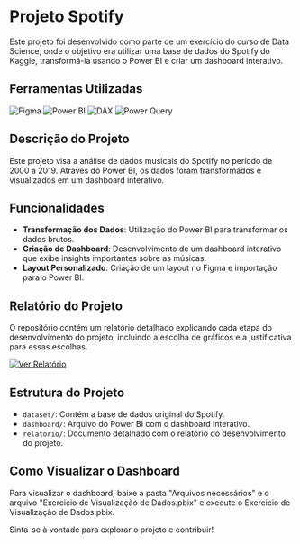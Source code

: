 # Projeto Spotify

Este projeto foi desenvolvido como parte de um exercício do curso de Data Science, onde o objetivo era utilizar uma base de dados do Spotify do Kaggle, transformá-la usando o Power BI e criar um dashboard interativo.

## Ferramentas Utilizadas
![Figma](https://img.shields.io/badge/-Figma-F24E1E?style=for-the-badge&logo=figma&logoColor=white)
![Power BI](https://img.shields.io/badge/-Power%20BI-F2C811?style=for-the-badge&logo=power-bi&logoColor=black)
![DAX](https://img.shields.io/badge/-DAX-00758f?style=for-the-badge&logo=dax&logoColor=white)
![Power Query](https://img.shields.io/badge/-Power%20Query-217346?style=for-the-badge&logo=powerquery&logoColor=white)

## Descrição do Projeto
Este projeto visa a análise de dados musicais do Spotify no período de 2000 a 2019. Através do Power BI, os dados foram transformados e visualizados em um dashboard interativo.

## Funcionalidades
- **Transformação dos Dados**: Utilização do Power BI para transformar os dados brutos.
- **Criação de Dashboard**: Desenvolvimento de um dashboard interativo que exibe insights importantes sobre as músicas.
- **Layout Personalizado**: Criação de um layout no Figma e importação para o Power BI.

## Relatório do Projeto
O repositório contém um relatório detalhado explicando cada etapa do desenvolvimento do projeto, incluindo a escolha de gráficos e a justificativa para essas escolhas.

<a href='https://github.com/robertdouglasaimon/Ciencia-De-Dados-EFG/blob/main/Visualizacao-de-Dados%20-EFG-2024/projeto-spotify-efg/Arquivos%20necessários/Relatorio%20do%20trabalho%20em%20PDF.pdf' target='_blank'>![Ver Relatório](https://img.shields.io/badge/Ver-Relatório-blue)</a>

## Estrutura do Projeto
- `dataset/`: Contém a base de dados original do Spotify.
- `dashboard/`: Arquivo do Power BI com o dashboard interativo.
- `relatorio/`: Documento detalhado com o relatório do desenvolvimento do projeto.

## Como Visualizar o Dashboard
Para visualizar o dashboard, baixe a pasta "Arquivos necessários" e o arquivo "Exercicio de Visualização de Dados.pbix"
e execute o Exercicio de Visualização de Dados.pbix.

Sinta-se à vontade para explorar o projeto e contribuir!
